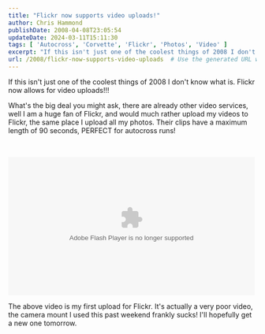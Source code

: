 ```yaml
---
title: "Flickr now supports video uploads!"
author: Chris Hammond
publishDate: 2008-04-08T23:05:54
updateDate: 2024-03-11T15:11:30
tags: [ 'Autocross', 'Corvette', 'Flickr', 'Photos', 'Video' ]
excerpt: "If this isn't just one of the coolest things of 2008 I don't know what is. Flickr now allows for video uploads!!! What's the big deal you might ask, there are already other video services, well I am a huge fan of Flickr, and would much rather upload my videos to Flickr, the same place I upload all my photos. Their clips have&#160;a maximum length of 90 seconds, PERFECT for autocross runs! &#160;        The above video is my first upload for Flickr. It's actually a very poor video, the camera mount I used this past weekend frankly sucks! I'll hopefully get a new one tomorrow. "
url: /2008/flickr-now-supports-video-uploads  # Use the generated URL with year
---
```

<p>If this isn't just one of the coolest things of 2008 I don't know what is. Flickr now allows for video uploads!!!</p> <p>What's the big deal you might ask, there are already other video services, well I am a huge fan of Flickr, and would much rather upload my videos to Flickr, the same place I upload all my photos. Their clips have&#160;a maximum length of 90 seconds, PERFECT for autocross runs!</p> <p>&#160;</p> <object type="application/x-shockwave-flash" width="500" height="281" data="https://www.flickr.com/apps/video/stewart.swf?v=1.167" classid="clsid:D27CDB6E-AE6D-11cf-96B8-444553540000"> <param name="flashvars" value="intl_lang=en-us&amp;photo_secret=31d5dac809&amp;photo_id=2399148321&amp;show_info_box=true"></param> <param name="movie" value="https://www.flickr.com/apps/video/stewart.swf?v=1.167"></param> <param name="bgcolor" value="#000000"></param> <param name="allowFullScreen" value="true"></param><embed type="application/x-shockwave-flash" src="https://www.flickr.com/apps/video/stewart.swf?v=1.167" bgcolor="#000000" allowfullscreen="true" flashvars="intl_lang=en-us&amp;photo_secret=31d5dac809&amp;photo_id=2399148321&amp;flickr_show_info_box=true" height="281" width="500"></embed></object>  <p> The above video is my first upload for Flickr. It's actually a very poor video, the camera mount I used this past weekend frankly sucks! I'll hopefully get a new one tomorrow. </p>
